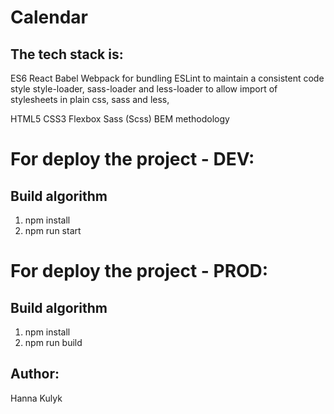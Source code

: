 # Calendar

## The tech stack is:

ES6
React
Babel
Webpack for bundling
ESLint to maintain a consistent code style
style-loader, sass-loader and less-loader to allow import of stylesheets in plain css, sass and less,

HTML5
CSS3
Flexbox
Sass (Scss)
BEM methodology

# For deploy the project - DEV:

## Build algorithm

1. npm install
2. npm run start

# For deploy the project - PROD:

## Build algorithm

1. npm install
2. npm run build

## Author:

Hanna Kulyk
